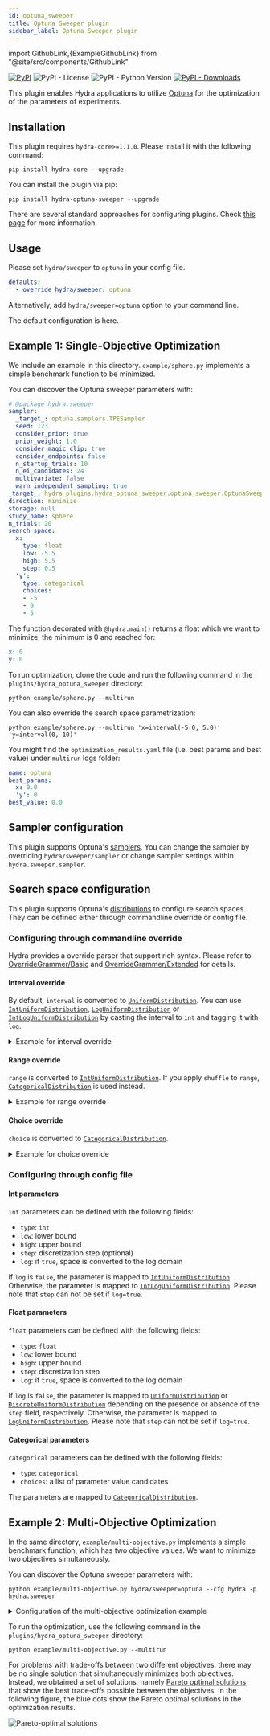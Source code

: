 ```yaml
---
id: optuna_sweeper
title: Optuna Sweeper plugin
sidebar_label: Optuna Sweeper plugin
---
```


import GithubLink,{ExampleGithubLink} from "@site/src/components/GithubLink"

[![PyPI](https://img.shields.io/pypi/v/hydra-optuna-sweeper)](https://pypi.org/project/hydra-optuna-sweeper/)
![PyPI - License](https://img.shields.io/pypi/l/hydra-optuna-sweeper)
![PyPI - Python Version](https://img.shields.io/pypi/pyversions/hydra-optuna-sweeper)
[![PyPI - Downloads](https://img.shields.io/pypi/dm/hydra-optuna-sweeper.svg)](https://pypistats.org/packages/hydra-optuna-sweeper)<ExampleGithubLink text="Example application" to="plugins/hydra_optuna_sweeper/example"/><ExampleGithubLink text="Plugin source" to="plugins/hydra_optuna_sweeper"/>


This plugin enables Hydra applications to utilize [Optuna](https://optuna.org) for the optimization of the parameters of experiments.

## Installation

This plugin requires `hydra-core>=1.1.0`. Please install it with the following command:

```commandline
pip install hydra-core --upgrade
```

You can install the plugin via pip:

```commandline
pip install hydra-optuna-sweeper --upgrade
```
There are several standard approaches for configuring plugins. Check [this page](../patterns/configuring_plugins.md) for more information.

## Usage

Please set `hydra/sweeper` to `optuna` in your config file.

```yaml
defaults:
  - override hydra/sweeper: optuna
```

Alternatively, add `hydra/sweeper=optuna` option to your command line.

The default configuration is <GithubLink to="plugins/hydra_optuna_sweeper/hydra_plugins/hydra_optuna_sweeper/config.py">here</GithubLink>.

## Example 1: Single-Objective Optimization

We include an example in <GithubLink to="plugins/hydra_optuna_sweeper/example">this directory</GithubLink>. `example/sphere.py` implements a simple benchmark function to be minimized.

You can discover the Optuna sweeper parameters with:

```yaml title="python example/sphere.py hydra/sweeper=optuna --cfg hydra -p hydra.sweeper"
# @package hydra.sweeper
sampler:
  _target_: optuna.samplers.TPESampler
  seed: 123
  consider_prior: true
  prior_weight: 1.0
  consider_magic_clip: true
  consider_endpoints: false
  n_startup_trials: 10
  n_ei_candidates: 24
  multivariate: false
  warn_independent_sampling: true
_target_: hydra_plugins.hydra_optuna_sweeper.optuna_sweeper.OptunaSweeper
direction: minimize
storage: null
study_name: sphere
n_trials: 20
search_space:
  x:
    type: float
    low: -5.5
    high: 5.5
    step: 0.5
  'y':
    type: categorical
    choices:
    - -5
    - 0
    - 5
```

The function decorated with `@hydra.main()` returns a float which we want to minimize, the minimum is 0 and reached for:
```yaml
x: 0
y: 0
```

To run optimization, clone the code and run the following command in the `plugins/hydra_optuna_sweeper` directory:

```commandline
python example/sphere.py --multirun
```

You can also override the search space parametrization:

```commandline
python example/sphere.py --multirun 'x=interval(-5.0, 5.0)' 'y=interval(0, 10)'
```

You might find the `optimization_results.yaml` file (i.e. best params and best value) under `multirun` logs folder:

```yaml
name: optuna
best_params:
  x: 0.0
  'y': 0
best_value: 0.0
```


## Sampler configuration
This plugin supports Optuna's [samplers](https://optuna.readthedocs.io/en/stable/reference/samplers.html).
You can change the sampler by overriding `hydra/sweeper/sampler` or change sampler settings within `hydra.sweeper.sampler`.

## Search space configuration

This plugin supports Optuna's [distributions](https://optuna.readthedocs.io/en/stable/reference/distributions.html) to configure search spaces. They can be defined either through commandline override or config file.

### Configuring through commandline override

Hydra provides a override parser that support rich syntax. Please refer to [OverrideGrammer/Basic](../advanced/override_grammar/basic.md) and [OverrideGrammer/Extended](../advanced/override_grammar/extended.md) for details.

#### Interval override

By default, `interval` is converted to [`UniformDistribution`](https://optuna.readthedocs.io/en/stable/reference/generated/optuna.distributions.UniformDistribution.html). You can use [`IntUniformDistribution`](https://optuna.readthedocs.io/en/stable/reference/generated/optuna.distributions.IntUniformDistribution.html), [`LogUniformDistribution`](https://optuna.readthedocs.io/en/stable/reference/generated/optuna.distributions.LogUniformDistribution.html) or [`IntLogUniformDistribution`](https://optuna.readthedocs.io/en/stable/reference/generated/optuna.distributions.IntLogUniformDistribution.html) by casting the interval to `int` and tagging it with `log`.

<details><summary>Example for interval override</summary>

```commandline
python example/sphere.py --multirun 'x=int(interval(-5.0, 5.0))' 'y=tag(log, interval(1, 10))'
```

The output is as follows:

```commandline
[HYDRA] Study name: sphere
[HYDRA] Storage: None
[HYDRA] Sampler: TPESampler
[HYDRA] Directions: ['minimize']
[HYDRA] Launching 1 jobs locally
[HYDRA] 	#0 : x=-3 y=1.6859762540733367
[HYDRA] Launching 1 jobs locally
[HYDRA] 	#1 : x=1 y=5.237816870668193
...
[HYDRA] Best parameters: {'x': 0, 'y': 1.0929184723430116}
[HYDRA] Best value: 1.1944707871885822
```

</details>

#### Range override

`range` is converted to [`IntUniformDistribution`](https://optuna.readthedocs.io/en/stable/reference/generated/optuna.distributions.IntUniformDistribution.html). If you apply `shuffle` to `range`, [`CategoricalDistribution`](https://optuna.readthedocs.io/en/stable/reference/generated/optuna.distributions.CategoricalDistribution.html) is used instead.

<details><summary>Example for range override</summary>

```commandline
python example/sphere.py --multirun 'x=range(-5.0, 5.0)' 'y=shuffle(range(-5, 5))'
```

The output is as follows:

```commandline
[HYDRA] Study name: sphere
[HYDRA] Storage: None
[HYDRA] Sampler: TPESampler
[HYDRA] Directions: ['minimize']
[HYDRA] Launching 1 jobs locally
[HYDRA] 	#0 : x=-3 y=-4
[HYDRA] Launching 1 jobs locally
[HYDRA] 	#1 : x=1 y=-1
...
[HYDRA] Best parameters: {'x': 0, 'y': -1}
[HYDRA] Best value: 1.0
```

</details>

#### Choice override

`choice` is converted to [`CategoricalDistribution`](https://optuna.readthedocs.io/en/stable/reference/generated/optuna.distributions.CategoricalDistribution.html).

<details><summary>Example for choice override</summary>

```commandline
python example/sphere.py --multirun 'x=choice(-5.0, 0.0, 5.0)' 'y=choice(0, 1, 2, 3, 4, 5)'
```

The output is as follows:

```commandline
[HYDRA] Study name: sphere
[HYDRA] Storage: None
[HYDRA] Sampler: TPESampler
[HYDRA] Directions: ['minimize']
[HYDRA] Launching 1 jobs locally
[HYDRA] 	#0 : x=5.0 y=5
[HYDRA] Launching 1 jobs locally
[HYDRA] 	#1 : x=5.0 y=2
...
[HYDRA] Best parameters: {'x': 0.0, 'y': 0}
[HYDRA] Best value: 0.0
```

</details>

### Configuring through config file

#### Int parameters

`int` parameters can be defined with the following fields:

- `type`: `int`
- `low`: lower bound
- `high`: upper bound
- `step`: discretization step (optional)
- `log`: if `true`, space is converted to the log domain

If `log` is `false`, the parameter is mapped to [`IntUniformDistribution`](https://optuna.readthedocs.io/en/stable/reference/generated/optuna.distributions.IntUniformDistribution.html). Otherwise, the parameter is mapped to [`IntLogUniformDistribution`](https://optuna.readthedocs.io/en/stable/reference/generated/optuna.distributions.IntLogUniformDistribution.html). Please note that `step` can not be set if `log=true`.

#### Float parameters

`float` parameters can be defined with the following fields:

- `type`: `float`
- `low`: lower bound
- `high`: upper bound
- `step`: discretization step
- `log`: if `true`, space is converted to the log domain

If `log` is `false`, the parameter is mapped to [`UniformDistribution`](https://optuna.readthedocs.io/en/stable/reference/generated/optuna.distributions.UniformDistribution.html) or [`DiscreteUniformDistribution`](https://optuna.readthedocs.io/en/stable/reference/generated/optuna.distributions.DiscreteUniformDistribution.html) depending on the presence or absence of the `step` field, respectively. Otherwise, the parameter is mapped to [`LogUniformDistribution`](https://optuna.readthedocs.io/en/stable/reference/generated/optuna.distributions.LogUniformDistribution.html). Please note that `step` can not be set if `log=true`.

#### Categorical parameters

`categorical` parameters can be defined with the following fields:

  - `type`: `categorical`
  - `choices`: a list of parameter value candidates

The parameters are mapped to [`CategoricalDistribution`](https://optuna.readthedocs.io/en/stable/reference/generated/optuna.distributions.CategoricalDistribution.html).


## Example 2:  Multi-Objective Optimization

In the same directory, `example/multi-objective.py` implements a simple benchmark function, which has two objective values. We want to minimize two objectives simultaneously.

You can discover the Optuna sweeper parameters with:

```commandline
python example/multi-objective.py hydra/sweeper=optuna --cfg hydra -p hydra.sweeper
```

<details><summary>Configuration of the multi-objective optimization example</summary>

```yaml
# @package hydra.sweeper
sampler:
  _target_: optuna.samplers.NSGAIISampler
  seed: 123
  population_size: 50
  mutation_prob: null
  crossover_prob: 0.9
  swapping_prob: 0.5
  constraints_func: null
_target_: hydra_plugins.hydra_optuna_sweeper.optuna_sweeper.OptunaSweeper
direction:
- minimize
- minimize
storage: null
study_name: multi-objective
n_trials: 20
search_space:
  x:
    type: float
    low: 0
    high: 5
    step: 0.5
  'y':
    type: float
    low: 0
    high: 3
    step: 0.5
```
</details>


To run the optimization, use the following command in the `plugins/hydra_optuna_sweeper` directory:

```commandline
python example/multi-objective.py --multirun
```

For problems with trade-offs between two different objectives, there may be no single solution that simultaneously minimizes both objectives. Instead, we obtained a set of solutions, namely [Pareto optimal solutions](https://en.wikipedia.org/wiki/Pareto_efficiency), that show the best trade-offs possible between the objectives. In the following figure, the blue dots show the Pareto optimal solutions in the optimization results.

![Pareto-optimal solutions](/plugins/optuna_sweeper/multi_objective_result.png)

